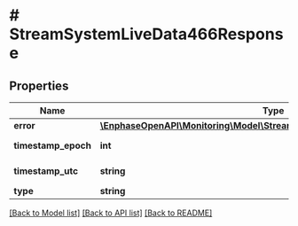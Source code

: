 # # StreamSystemLiveData466Response

## Properties

Name | Type | Description | Notes
------------ | ------------- | ------------- | -------------
**error** | [**\EnphaseOpenAPI\Monitoring\Model\StreamSystemLiveData466ResponseError**](StreamSystemLiveData466ResponseError.md) |  | [optional]
**timestamp_epoch** | **int** | Timestamp in epoch format. | [optional]
**timestamp_utc** | **string** | Timestamp in UTC format. | [optional]
**type** | **string** | validation_error | [optional]

[[Back to Model list]](../../README.md#models) [[Back to API list]](../../README.md#endpoints) [[Back to README]](../../README.md)
